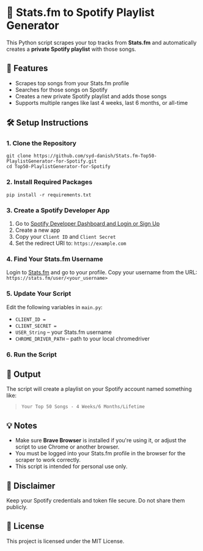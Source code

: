 <!DOCTYPE html>
<html lang="en">
<body>

  <h1>🎵 Stats.fm to Spotify Playlist Generator</h1>

  <p>This Python script scrapes your top tracks from <strong>Stats.fm</strong> and automatically creates a <strong>private Spotify playlist</strong> with those songs.</p>

  <h2>📌 Features</h2>
  <ul>
    <li>Scrapes top songs from your Stats.fm profile</li>
    <li>Searches for those songs on Spotify</li>
    <li>Creates a new private Spotify playlist and adds those songs</li>
    <li>Supports multiple ranges like last 4 weeks, last 6 months, or all-time</li>
  </ul>

  <h2>🛠️ Setup Instructions</h2>

  <h3>1. Clone the Repository</h3>
  <pre><code>git clone https://github.com/syd-danish/Stats.fm-Top50-PlaylistGenerator-for-Spotify.git
cd Top50-PlaylistGenerator-for-Spotify </code></pre>

  <h3>2. Install Required Packages</h3>
  <pre><code>pip install -r requirements.txt</code></pre>

  <h3>3. Create a Spotify Developer App</h3>
  <ol>
    <li>Go to <a href="https://developer.spotify.com/dashboard" target="_blank">Spotify Developer Dashboard and Login or Sign Up </a></li>
    <li>Create a new app</li>
    <li>Copy your <code>Client ID</code> and <code>Client Secret</code></li>
    <li>Set the redirect URI to: <code>https://example.com</code></li>
  </ol>

  <h3>4. Find Your Stats.fm Username</h3>
  <p>Login to <a href="https://stats.fm/" target="_blank">Stats.fm</a> and go to your profile. Copy your username from the URL: <br><code>https://stats.fm/user/&lt;your_username&gt;</code></p>

  <h3>5. Update Your Script</h3>
  <p>Edit the following variables in <code>main.py</code>:</p>
  <ul>
    <li><code>CLIENT_ID = </code></li>
    <li><code>CLIENT_SECRET = </code></li>
    <li><code>USER_String</code> – your Stats.fm username</li>
    <li><code>CHROME_DRIVER_PATH</code> – path to your local chromedriver</li>
  </ul>

  <h3>6. Run the Script</h3>

  <h2>📂 Output</h2>
  <p>The script will create a playlist on your Spotify account named something like:</p>
  <blockquote><code>Your Top 50 Songs - 4 Weeks/6 Months/Lifetime</code></blockquote>

  <h2>💡 Notes</h2>
  <ul>
    <li>Make sure <strong>Brave Browser</strong> is installed if you're using it, or adjust the script to use Chrome or another browser.</li>
    <li>You must be logged into your Stats.fm profile in the browser for the scraper to work correctly.</li>
    <li>This script is intended for personal use only.</li>
  </ul>

  <h2>🔐 Disclaimer</h2>
  <p>Keep your Spotify credentials and token file secure. Do not share them publicly.</p>

  <h2>📄 License</h2>
  <p>This project is licensed under the MIT License.</p>

</body>
</html>

